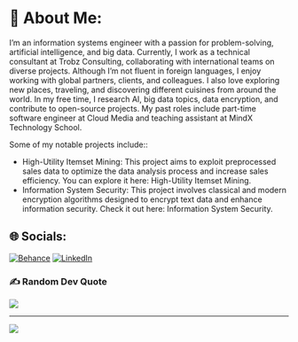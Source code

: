 # 💫 About Me:
I’m an information systems engineer with a passion for problem-solving, artificial intelligence, and big data. Currently, I work as a technical consultant at Trobz Consulting, collaborating with international teams on diverse projects. Although I’m not fluent in foreign languages, I enjoy working with global partners, clients, and colleagues. I also love exploring new places, traveling, and discovering different cuisines from around the world. In my free time, I research AI, big data topics, data encryption, and contribute to open-source projects. My past roles include part-time software engineer at Cloud Media and teaching assistant at MindX Technology School.

Some of my notable projects include::
  -  High-Utility Itemset Mining: This project aims to exploit preprocessed sales data to optimize the data analysis process and increase sales efficiency. You can explore it here: High-Utility Itemset Mining.
  -  Information System Security: This project involves classical and modern encryption algorithms designed to encrypt text data and enhance information security. Check it out here: Information System Security.

## 🌐 Socials:
[![Behance](https://img.shields.io/badge/Behance-1769ff?logo=behance&logoColor=white)](https://behance.net/https://www.behance.net/xaviedo14) [![LinkedIn](https://img.shields.io/badge/LinkedIn-%230077B5.svg?logo=linkedin&logoColor=white)](https://linkedin.com/in/https://www.linkedin.com/in/xavie-do14/) 


### ✍️ Random Dev Quote
![](https://quotes-github-readme.vercel.app/api?type=horizontal&theme=light)

---
[![](https://visitcount.itsvg.in/api?id=xaviedoanhduy&icon=0&color=0)](https://visitcount.itsvg.in)

<!-- Proudly created with GPRM ( https://gprm.itsvg.in ) -->
